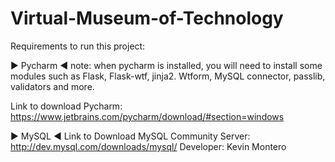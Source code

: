 # Virtual-Museum-of-Technology

Requirements to run this project:

► Pycharm ◄  note: when pycharm is installed, you will need to install some modules such as Flask, Flask-wtf, jinja2. Wtform, MySQL connector, passlib, validators and more.

Link to download Pycharm: https://www.jetbrains.com/pycharm/download/#section=windows

► MySQL  ◄ Link to Download MySQL Community Server: http://dev.mysql.com/downloads/mysql/
Developer: Kevin Montero
